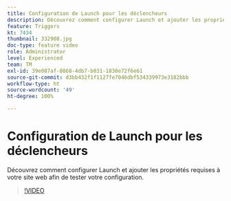 ```yaml
---
title: Configuration de Launch pour les déclencheurs
description: Découvrez comment configurer Launch et ajouter les propriétés requises à votre site web afin de tester votre configuration.
feature: Triggers
kt: 7434
thumbnail: 332908.jpg
doc-type: feature video
role: Administrator
level: Experienced
team: TM
exl-id: 39e087af-0868-4db7-b031-1830e72f6e61
source-git-commit: d3bb432f1f1127fe7046dbf534339973e3182bbb
workflow-type: ht
source-wordcount: '49'
ht-degree: 100%

---
```


# Configuration de Launch pour les déclencheurs

Découvrez comment configurer Launch et ajouter les propriétés requises à votre site web afin de tester votre configuration.

>[!VIDEO](https://video.tv.adobe.com/v/332908?quality=12)
